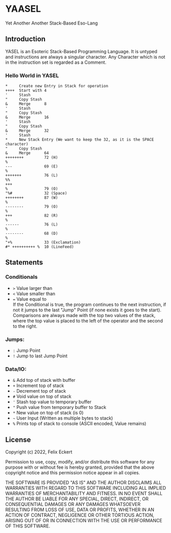 # YAASEL
Yet Another Another Stack-Based Eso-Lang

## Introduction
YASEL is an Esoteric Stack-Based Programming Language. It is untyped
and instructions are always a singular character. Any Character which
is not in the instruction set is regarded as a Comment.

### Hello World in YASEL
```
*     Create new Entry in Stack for operation
++++  Start with 4
'     Stash
"     Copy Stash
&     Merge      8
'     Stash
"     Copy Stash
&     Merge      16
'     Stash
"     Copy Stash
&     Merge      32
'     Stash
*     New Stack Entry (We want to keep the 32, as it is the SPACE character)
"     Copy Stash
&     Merge      64
++++++++         72 (H)
%
---              69 (E)
%
+++++++          76 (L)
%%
+++
%                79 (O)
"%#              32 (Space)
++++++++         87 (W)
%
--------         79 (O)
%
+++              82 (R)
%
------           76 (L)
%
--------         68 (D)
%
"+%              33 (Exclamation)
#* ++++++++++ %  10 (LineFeed)
```

## Statements
### Conditionals
-  `>` Value larger than
-  `<` Value smaller than
-  `=` Value equal to <br>
   If the Conditional is true, the program continues
   to the next instruction, if not it jumps to the
   last "Jump" Point (if none exists it goes to the start).
   Comparisons are always made with the top two values of
   the stack, where the top value is placed to the left 
   of the operator and the second to the right.

### Jumps:
-  `:` Jump Point
-  `!` Jump to last Jump Point
  
### Data/IO:
- `&` Add top of stack with buffer
- `+` Increment top of stack
- `-` Decrement top of stack
- `#` Void value on top of stack
- `'` Stash top value to temporary buffer
- `"` Push value from temporary buffer to Stack
- `*` New value on top of stack (is 0)
- `~` User Input (Written as multiple bytes to stack)
- `%` Prints top of stack to console (ASCII encoded, Value remains)

## License
Copyright (c) 2022, Felix Eckert 

Permission to use, copy, modify, and/or distribute this software for any 
purpose with or without fee is hereby granted, provided that the above 
copyright notice and this permission notice appear in all copies.

THE SOFTWARE IS PROVIDED "AS IS" AND THE AUTHOR DISCLAIMS ALL WARRANTIES
WITH REGARD TO THIS SOFTWARE INCLUDING ALL IMPLIED WARRANTIES OF
MERCHANTABILITY AND FITNESS. IN NO EVENT SHALL THE AUTHOR BE LIABLE FOR
ANY SPECIAL, DIRECT, INDIRECT, OR CONSEQUENTIAL DAMAGES OR ANY DAMAGES
WHATSOEVER RESULTING FROM LOSS OF USE, DATA OR PROFITS, WHETHER IN AN
ACTION OF CONTRACT, NEGLIGENCE OR OTHER TORTIOUS ACTION, ARISING OUT OF
OR IN CONNECTION WITH THE USE OR PERFORMANCE OF THIS SOFTWARE.
